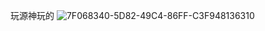 玩源神玩的
![7F068340-5D82-49C4-86FF-C3F948136310](https://github.com/user-attachments/assets/226d8902-bc38-4e6e-b7d9-997041780bcd)
